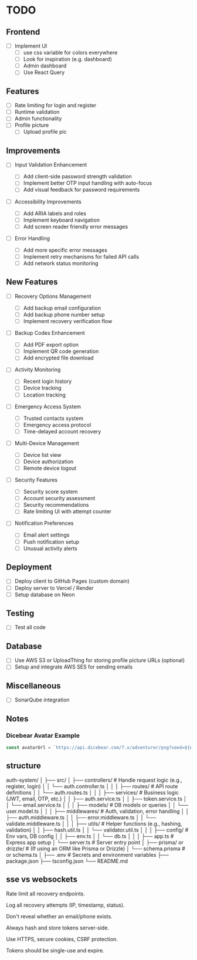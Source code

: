 # TODO

## Frontend

- [ ] Implement UI
  - [ ] use css variable for colors everywhere
  - [ ] Look for inspiration (e.g. dashboard)
  - [ ] Admin dashboard
  - [ ] Use React Query

## Features

- [ ] Rate limiting for login and register
- [ ] Runtime validation
- [ ] Admin functionality
- [ ] Profile picture
  - [ ] Upload profile pic

## Improvements

- [ ] Input Validation Enhancement

  - [ ] Add client-side password strength validation
  - [ ] Implement better OTP input handling with auto-focus
  - [ ] Add visual feedback for password requirements

- [ ] Accessibility Improvements

  - [ ] Add ARIA labels and roles
  - [ ] Implement keyboard navigation
  - [ ] Add screen reader friendly error messages

- [ ] Error Handling
  - [ ] Add more specific error messages
  - [ ] Implement retry mechanisms for failed API calls
  - [ ] Add network status monitoring

## New Features

- [ ] Recovery Options Management

  - [ ] Add backup email configuration
  - [ ] Add backup phone number setup
  - [ ] Implement recovery verification flow

- [ ] Backup Codes Enhancement

  - [ ] Add PDF export option
  - [ ] Implement QR code generation
  - [ ] Add encrypted file download

- [ ] Activity Monitoring

  - [ ] Recent login history
  - [ ] Device tracking
  - [ ] Location tracking

- [ ] Emergency Access System

  - [ ] Trusted contacts system
  - [ ] Emergency access protocol
  - [ ] Time-delayed account recovery

- [ ] Multi-Device Management

  - [ ] Device list view
  - [ ] Device authorization
  - [ ] Remote device logout

- [ ] Security Features

  - [ ] Security score system
  - [ ] Account security assessment
  - [ ] Security recommendations
  - [ ] Rate limiting UI with attempt counter

- [ ] Notification Preferences
  - [ ] Email alert settings
  - [ ] Push notification setup
  - [ ] Unusual activity alerts

## Deployment

- [ ] Deploy client to GitHub Pages (custom domain)
- [ ] Deploy server to Vercel / Render
- [ ] Setup database on Neon

## Testing

- [ ] Test all code

## Database

- [ ] Use AWS S3 or UploadThing for storing profile picture URLs (optional)
- [ ] Setup and integrate AWS SES for sending emails

## Miscellaneous

- [ ] SonarQube integration

## Notes

### Dicebear Avatar Example

```ts
const avatarUrl = `https://api.dicebear.com/7.x/adventurer/png?seed=${uuidv4()}`;
```

## structure

auth-system/
│
├── src/
│ ├── controllers/ # Handle request logic (e.g., register, login)
│ │ └── auth.controller.ts
│ │
│ ├── routes/ # API route definitions
│ │ └── auth.routes.ts
│ │
│ ├── services/ # Business logic (JWT, email, OTP, etc.)
│ │ ├── auth.service.ts
│ │ ├── token.service.ts
│ │ └── email.service.ts
│ │
│ ├── models/ # DB models or queries
│ │ └── user.model.ts
│ │
│ ├── middlewares/ # Auth, validation, error handling
│ │ ├── auth.middleware.ts
│ │ ├── error.middleware.ts
│ │ └── validate.middleware.ts
│ │
│ ├── utils/ # Helper functions (e.g., hashing, validation)
│ │ ├── hash.util.ts
│ │ └── validator.util.ts
│ │
│ ├── config/ # Env vars, DB config
│ │ ├── env.ts
│ │ └── db.ts
│ │
│ ├── app.ts # Express app setup
│ └── server.ts # Server entry point
│
├── prisma/ or drizzle/ # (If using an ORM like Prisma or Drizzle)
│ └── schema.prisma # or schema.ts
│
├── .env # Secrets and environment variables
├── package.json
├── tsconfig.json
└── README.md

## sse vs websockets

Rate limit all recovery endpoints.

Log all recovery attempts (IP, timestamp, status).

Don't reveal whether an email/phone exists.

Always hash and store tokens server-side.

Use HTTPS, secure cookies, CSRF protection.

Tokens should be single-use and expire.
